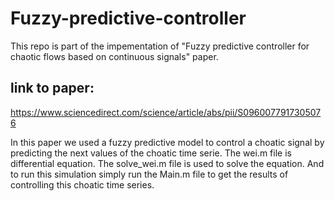 <meta name="google-site-verification" content="7ta5v3Ya9RzyAk4RQtg_SfFjdPl7mhKYCSvAuH2VrHM" />

# Fuzzy-predictive-controller
This repo is part of the impementation of "Fuzzy predictive controller for chaotic flows based on continuous signals" paper.
## link to paper:
https://www.sciencedirect.com/science/article/abs/pii/S0960077917305076

In this paper we used a fuzzy predictive model to control a choatic signal by predicting the next values of the choatic time serie.
The wei.m file is differential equation. The solve_wei.m file is used to solve the equation. And to run this simulation simply run the Main.m file to get the results of controlling this choatic time series.
